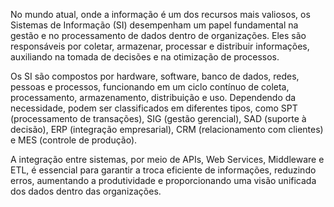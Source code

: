 No mundo atual, onde a informação é um dos recursos mais valiosos, os Sistemas de Informação (SI) desempenham um papel fundamental na gestão e no processamento de dados dentro de organizações. Eles são responsáveis por coletar, armazenar, processar e distribuir informações, auxiliando na tomada de decisões e na otimização de processos.

Os SI são compostos por hardware, software, banco de dados, redes, pessoas e processos, funcionando em um ciclo contínuo de coleta, processamento, armazenamento, distribuição e uso. Dependendo da necessidade, podem ser classificados em diferentes tipos, como SPT (processamento de transações), SIG (gestão gerencial), SAD (suporte à decisão), ERP (integração empresarial), CRM (relacionamento com clientes) e MES (controle de produção).

A integração entre sistemas, por meio de APIs, Web Services, Middleware e ETL, é essencial para garantir a troca eficiente de informações, reduzindo erros, aumentando a produtividade e proporcionando uma visão unificada dos dados dentro das organizações.

